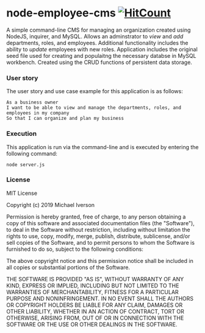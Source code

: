 # node-employee-cms [![HitCount](http://hits.dwyl.com/{username}/{project-name}.svg)](http://hits.dwyl.com/{username}/{project-name})
A simple command-line CMS for managing an organization created using NodeJS, inquirer, and MySQL. Allows an adminstrator to *view* and *add* departments, roles, and employees. Additional functionality includes the ability to *update* employees with new roles. Application includes the original seed file used for creating and populaitng the necessary databse in MySQL workbench. Created using the CRUD functions of persistent data storage.

### User story
The user story and use case example for this application is as follows:
```
As a business owner
I want to be able to view and manage the departments, roles, and employees in my company
So that I can organize and plan my business
```
### Execution
This application is run via the command-line and is executed by entering the following command:
```
node server.js
```
### License
MIT License

Copyright (c) 2019 Michael Iverson

Permission is hereby granted, free of charge, to any person obtaining a copy
of this software and associated documentation files (the "Software"), to deal
in the Software without restriction, including without limitation the rights
to use, copy, modify, merge, publish, distribute, sublicense, and/or sell
copies of the Software, and to permit persons to whom the Software is
furnished to do so, subject to the following conditions:

The above copyright notice and this permission notice shall be included in all
copies or substantial portions of the Software.

THE SOFTWARE IS PROVIDED "AS IS", WITHOUT WARRANTY OF ANY KIND, EXPRESS OR
IMPLIED, INCLUDING BUT NOT LIMITED TO THE WARRANTIES OF MERCHANTABILITY,
FITNESS FOR A PARTICULAR PURPOSE AND NONINFRINGEMENT. IN NO EVENT SHALL THE
AUTHORS OR COPYRIGHT HOLDERS BE LIABLE FOR ANY CLAIM, DAMAGES OR OTHER
LIABILITY, WHETHER IN AN ACTION OF CONTRACT, TORT OR OTHERWISE, ARISING FROM,
OUT OF OR IN CONNECTION WITH THE SOFTWARE OR THE USE OR OTHER DEALINGS IN THE
SOFTWARE.

